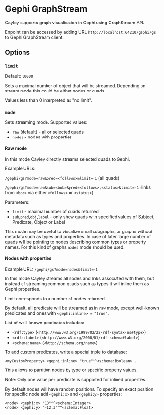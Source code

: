 # Gephi GraphStream

Cayley supports graph visualisation in Gephi using GraphStream API.

Enpoint can be accessed by adding URL `http://localhost:64210/gephi/gs` to Gephi GraphStream client.

## Options

### `limit`

Default: `10000`

Sets a maximal number of object that will be streamed.
Depending on stream mode this could be either nodes or quads.

Values less than 0 interpreted as "no limit".

### `mode`

Sets streaming mode. Supported values:

* `raw` (default) - all or selected quads
* `nodes` - nodes with properties

#### Raw mode

In this mode Cayley directly streams selected quads to Gephi.

Example URLs:

`/gephi/gs?mode=raw&pred=<follows>&limit=-1` (all quads)

`/gephi/gs?mode=raw&sub=<bob>&pred=<follows>,<status>&limit=-1` (links from `<bob>` via either `<follows>` or `<status>`)

Parameters:

* `limit` - maximal number of quads returned
* `sub`,`pred`,`obj`,`label` - only show quads with specified values of Subject, Predicate, Object or Label

This mode may be useful to visualize small subgraphs, or graphs without metadata such as types and properties.
In case of later, large number of quads will be pointing to nodes describing common types or property names.
For this kind of graphs `nodes` mode should be used.

#### Nodes with properties

Example URL: `/gephi/gs?mode=nodes&limit=-1`

In this mode Cayley streams all nodes and links associated with them, but instead of streaming common quads such as types
it will inline them as Gephi properties.
 
 Limit corresponds to a number of nodes returned.

By default, all predicate will be streamed as in `raw` mode, except well-known predicates and ones with `<gephi:inline> = "true"`.

List of well-known predicates includes:

* `<rdf:type>` (`<http://www.w3.org/1999/02/22-rdf-syntax-ns#type>`)
* `<rdfs:label>` (`<http://www.w3.org/2000/01/rdf-schema#label>`)
* `<schema:name>` (`<http://schema.org/name>`)

To add custom predicates, write a special triple to database:

```nquads
<myCustomProperty> <gephi:inline> "true"^^<schema:Boolean> .
```

This allows to partition nodes by type or specific property values.

Note: Only one value per predicate is supported for inlined properties.

By default nodes will have random positions. To specify an exact position for specific node add `<gephi:x>` and `<gephi:y>` properties:

```nquads
<node> <gephi:x> "10"^^<schema:Integer>
<node> <gephi:y> "-12.3"^^<schema:Float>
```